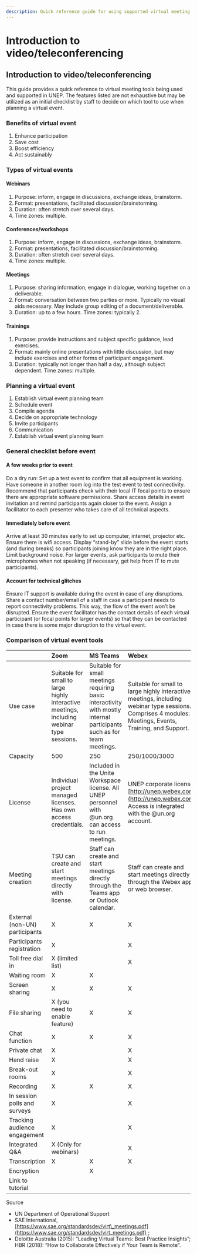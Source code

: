 ```yaml
---
description: Quick reference guide for using supported virtual meeting tools
---
```


# Introduction to video/teleconferencing

## Introduction to video/teleconferencing

This guide provides a quick reference to virtual meeting tools being used and supported in UNEP. The features listed are not exhaustive but may be utilized as an initial checklist by staff to decide on which tool to use when planning a virtual event.

### Benefits of virtual event

1. Enhance participation
2. Save cost
3. Boost efficiency
4. Act sustainably

### Types of virtual events

#### Webinars

1. Purpose: inform, engage in discussions, exchange ideas, brainstorm. 
2. Format: presentations, facilitated discussion/brainstorming. 
3. Duration: often stretch over several days. 
4. Time zones: multiple.

#### Conferences/workshops

1. Purpose: inform, engage in discussions, exchange ideas, brainstorm. 
2. Format: presentations, facilitated discussion/brainstorming. 
3. Duration: often stretch over several days. 
4. Time zones: multiple.

#### Meetings

1. Purpose: sharing information, engage in dialogue, working together on a deliverable. 
2. Format: conversation between two parties or more. Typically no visual aids necessary. May include group editing of a document/deliverable. 
3. Duration: up to a few hours. Time zones: typically 2.

#### Trainings

1. Purpose: provide instructions and subject specific guidance, lead exercises. 
2. Format: mainly online presentations with little discussion, but may include exercises and other forms of participant engagement. 
3. Duration: typically not longer than half a day, although subject dependent. Time zones: multiple.

### Planning a virtual event

1. Establish virtual event planning team
2. Schedule event
3. Compile agenda
4. Decide on appropriate technology
5. Invite participants
6. Communication
7. Establish virtual event planning team

### General checklist before event

#### A few weeks prior to event

Do a dry run: Set up a test event to confirm that all equipment is working. Have someone in another room log into the test event to test connectivity. Recommend that participants check with their local IT focal points to ensure there are appropriate software permissions. Share access details in event invitation and remind participants again closer to the event. Assign a facilitator to each presenter who takes care of all technical aspects.

#### Immediately before event

Arrive at least 30 minutes early to set up computer, internet, projector etc. Ensure there is wifi access. Display “stand-by” slide before the event starts \(and during breaks\) so participants joining know they are in the right place. Limit background noise. For larger events, ask participants to mute their microphones when not speaking \(if necessary, get help from IT to mute participants\).

#### Account for technical glitches

Ensure IT support is available during the event in case of any disruptions. Share a contact number/email of a staff in case a participant needs to report connectivity problems. This way, the flow of the event won’t be disrupted. Ensure the event facilitator has the contact details of each virtual participant \(or focal points for larger events\) so that they can be contacted in case there is some major disruption to the virtual event.

### Comparison of virtual event tools

|  | Zoom | MS Teams | Webex |
| :--- | :--- | :--- | :--- |
| Use case | Suitable for small to large highly interactive meetings, including webinar type sessions. | Suitable for small meetings requiring basic interactivity with mostly internal participants such as for team meetings. | Suitable for small to large highly interactive meetings, including webinar type sessions. Comprises 4 modules: Meetings, Events, Training, and Support. |
| Capacity | 500 | 250 | 250/1000/3000 |
| License | Individual  project managed licenses. Has own access credentials. | Included in the Unite Workspace license. All UNEP personnel with @un.org can access to run meetings. | UNEP corporate license. [http://unep.webex.com](http://unep.webex.com) Access is integrated with the @un.org account. |
| Meeting creation | TSU can create and start meetings directly with license. | Staff can create and start meetings directly through the Teams app or Outlook calendar. | Staff can create and start meetings directly through the Webex app or web browser. |
| External \(non-UN\) participants | X | X | X |
| Participants registration | X |  | X |
| Toll free dial in | X \(limited list\) |  | X |
| Waiting room | X | X |  |
| Screen sharing | X | X | X |
| File sharing | X \(you need to enable feature\) | X | X |
| Chat function | X | X | X |
| Private chat | X |  | X |
| Hand raise | X |  | X |
| Break-out rooms | X |  | X |
| Recording | X | X | X |
| In session polls and surveys | X |  | X |
| Tracking audience engagement | X |  | X |
| Integrated Q&A | X \(Only for webinars\) |  | X |
| Transcription | X | X | X |
| Encryption |  | X |  |
| Link to tutorial |  |  |  |

Source

* UN Department of Operational Support
* SAE International, [https://www.sae.org/standardsdev/virt\_meetings.pdf](https://www.sae.org/standardsdev/virt_meetings.pdf) ; 
* Deloitte Australia \(2015\): “Leading Virtual Teams: Best Practice Insights”; HBR \(2018\): “How to Collaborate Effectively if Your Team is Remote”.

